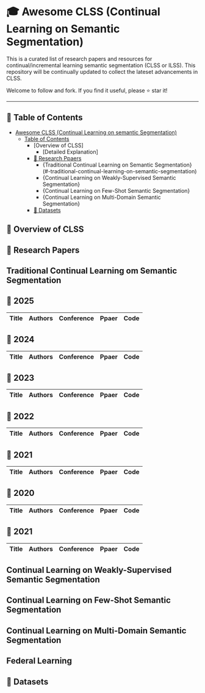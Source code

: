 # 🎓 Awesome CLSS (Continual Learning on Semantic Segmentation)
This is a curated list of research papers and resources for continual/incremental learning semantic segmentation (CLSS or ILSS). This repository will be continually updated to collect the lateset advancements in CLSS.

Welcome to follow and fork. If you find it useful, please ⭐️ star it!

---
## 📖 Table of Contents

- [Awesome CLSS (Continual Learning on semantic Segmentation)](#-awesome-clss-continual-learning-on-semantic-segmentation)
  - [Table of Contents](#-table-of-contents)
    - [Overview of CLSS]
      - [Detailed Explanation]
    - [📜 Research Ppaers](#-research-papers)
      - {Traditional Continual Learning on Semantic Segmentation}(#-traditional-continual-learning-on-semantic-segmentation)
      - {Continual Learning on Weakly-Supervised Semantic Segmentation}
      - {Continual Learning on Few-Shot Semantic Segmentation}
      - {Continual Learning on Multi-Domain Semantic Segmentation}
    - [📂 Datasets](#-datasets)

## 🎯 Overview of CLSS


## 📜 Research Papers

## Traditional Continual Learning om Semantic Segmentation
 ## **📆 2025**
 | Title | Authors | Conference | Ppaer | Code |
 |-------|---------|------------|-------|------|

 ## **📆 2024**
 | Title | Authors | Conference | Ppaer | Code |
 |-------|---------|------------|-------|------|


 ## **📆 2023**
 | Title | Authors | Conference | Ppaer | Code |
 |-------|---------|------------|-------|------|

 ## **📆 2022**
 | Title | Authors | Conference | Ppaer | Code |
 |-------|---------|------------|-------|------|


 ## **📆 2021**
 | Title | Authors | Conference | Ppaer | Code |
 |-------|---------|------------|-------|------|



 ## **📆 2020**
 | Title | Authors | Conference | Ppaer | Code |
 |-------|---------|------------|-------|------|


 ## **📆 2021**
 | Title | Authors | Conference | Ppaer | Code |
 |-------|---------|------------|-------|------|

## Continual Learning on Weakly-Supervised Semantic Segmentation


## Continual Learning on Few-Shot Semantic Segmentation

## Continual Learning on Multi-Domain Semantic Segmentation

## Federal Learning

## 📂 Datasets
